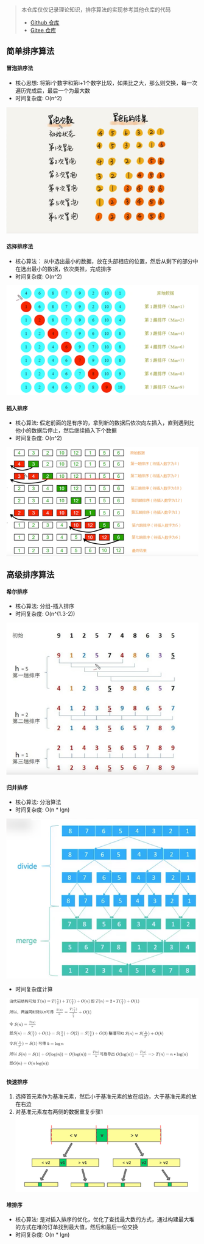 > 本仓库仅仅记录理论知识，排序算法的实现参考其他仓库的代码
> + [Github 仓库](https://github.com/taoes/architect/blob/master/struct/src/main/java/com/zhoutao123/sort/AnExampleOfJavaSort.java)
> + [Gitee 仓库](https://gitee.com/taoes_admin/architect/blob/master/struct/src/main/java/com/zhoutao123/sort/AnExampleOfJavaSort.java)
## 简单排序算法

#### 冒泡排序法

+ 核心思想: 将第i个数字和第i+1个数字比较，如果比之大，那么则交换，每一次遍历完成后，最后一个为最大数
+ 时间复杂度: O(n^2)

![冒泡排序法](img/sort/bubble_img.png)

#### 选择排序法

+ 核心算法： 从中选出最小的数据，放在头部相应的位置，然后从剩下的部分中在选出最小的数据，依次类推，完成排序
+ 时间复杂度: O(n^2)

![img.png](img/sort/select_img.png)

#### 插入排序

+ 核心算法: 假定前面的是有序的，拿到新的数据后依次向左插入，直到遇到比他小的数据后停止，然后继续插入下个数据
+ 时间复杂度: O(n^2)

![img.png](img/sort/insert_img.png)

## 高级排序算法

#### 希尔排序

+ 核心算法: 分组-插入排序
+ 时间复杂度:  O(n^(1.3-2))

![img.png](img/sort/shell_img.png)

#### 归并排序

+ 核心算法: 分治算法
+ 时间复杂度: O(n * lgn)

![img.png](img/sort/merge_img.png)

+ 时间复杂度计算

![img.png](img/sort/merge_sort_o.png)


#### 快速排序

1. 选择首元素作为基准元素，然后小于基准元素的放在组边，大于基准元素的放在右边
2. 对基准元素左右两侧的数据重复步骤1
![img.png](img/sort/quickSort.png)


#### 堆排序
+ 核心算法: 是对插入排序的优化，优化了查找最大数的方式，通过构建最大堆的方式在堆的订单找到最大值，然后和最后一位交换
+ 时间复杂度: O(n * lgn)
